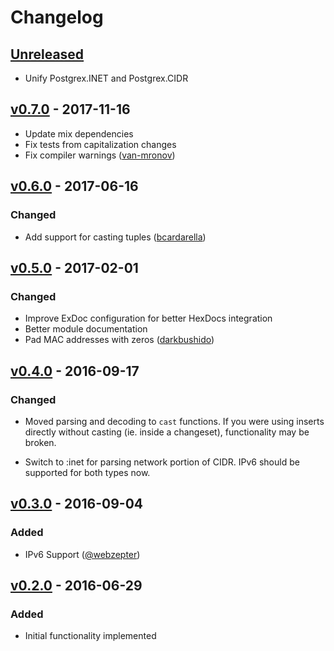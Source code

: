 # Changelog

## [Unreleased]
- Unify Postgrex.INET and Postgrex.CIDR

## [v0.7.0] - 2017-11-16
- Update mix dependencies
- Fix tests from capitalization changes
- Fix compiler warnings ([van-mronov](https://github.com/van-mronov))

## [v0.6.0] - 2017-06-16
### Changed
- Add support for casting tuples ([bcardarella](https://github.com/bcardarella))


## [v0.5.0] - 2017-02-01
### Changed
- Improve ExDoc configuration for better HexDocs integration
- Better module documentation
- Pad MAC addresses with zeros ([darkbushido](https://github.com/darkbushido))


## [v0.4.0] - 2016-09-17
### Changed
- Moved parsing and decoding to `cast` functions. If you were using inserts
  directly without casting (ie. inside a changeset), functionality may be broken.

- Switch to :inet for parsing network portion of CIDR. IPv6 should be supported for
  both types now.


## [v0.3.0] - 2016-09-04
### Added
- IPv6 Support ([@webzepter](https://github.com/webzepter))


## [v0.2.0] - 2016-06-29
### Added
- Initial functionality implemented

[Unreleased]: https://github.com/adam12/ecto_network/compare/v0.7.0...HEAD
[v0.7.0]: https://github.com/adam12/ecto_network/compare/v0.6.0...v0.7.0
[v0.6.0]: https://github.com/adam12/ecto_network/compare/v0.5.0...v0.6.0
[v0.5.0]: https://github.com/adam12/ecto_network/compare/v0.4.0...v0.5.0
[v0.4.0]: https://github.com/adam12/ecto_network/compare/v0.3.0...v0.4.0
[v0.3.0]: https://github.com/adam12/ecto_network/compare/v0.2.0...v0.3.0
[v0.2.0]: https://github.com/adam12/ecto_network/tree/v0.2.0
